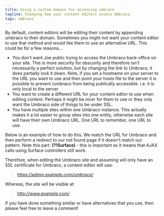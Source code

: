 ```yaml
---
title: Using a custom domain for accessing umbraco
tagline: Changing how your content editors access Umbraco.
tags: umbraco
---
```


By default, content editors will be editing their content by appending umbraco to their domain. Sometimes you might not want your content editor to use that method and would like them to use an alternative URL. This could be for a few reasons...

- You don't want Joe public trying to access the Umbraco back-office on your site. This is more security for obscurity and therefore isn't necessarily a perfect solution, but by changing the link to Umbraco, it does partially lock it down. Note, if you set a hostname on your server to the URL you want to use and then point your hosts file to the server it is possible to prevent /umbraco from being publically accessible. i.e. it is only local to the server.
- You want to create a different URL for your content editor to use when editing content. Perhaps it might be nicer for them to use or they only want the Umbraco side of things to be under SSL.
- You have multiple sites within one Umbraco instance. This actually makes it a lot easier to group sites into one entity, otherwise each site will have their own Umbraco URL. One URL to remember, one URL to use.

Below is an example of how to do this. We match the URL for Umbraco and then perform a redirect to our not found page if it doesn't match our pattern. Note this part: **(?!Surface)** - this is important as it means that AJAX calls using Surface controllers still work.

Therefore, when editing the Umbraco site and assuming will only have an SSL certificate for Umbraco, a content editor will use:

> https://admin.example.com/umbraco/  

Whereas, the site will be visible at:

> http://www.example.com/ 

If you have done something similar or have alternatives that you use, then please feel free to leave a comment! 
